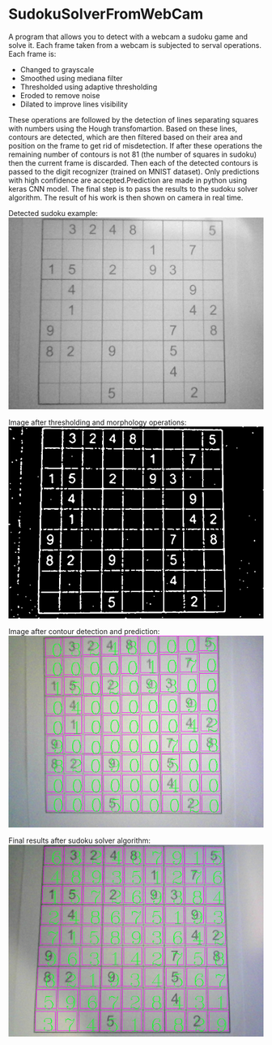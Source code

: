 # SudokuSolverFromWebCam

A program that allows you to detect with a webcam a sudoku game and solve it. Each frame taken from a webcam is subjected to serval operations.   
Each frame is: 
- Changed to grayscale
- Smoothed using mediana filter
- Thresholded using adaptive thresholding
- Eroded to remove noise
- Dilated to improve lines visibility

These operations are followed by the detection of lines separating squares with numbers using the Hough transfomartion. Based on these lines, contours are detected, which are then filtered based on their area and position on the frame to get rid of misdetection. If after these operations the remaining number of contours is not 81 (the number of squares in sudoku) then the current frame is discarded. Then each of the detected contours is passed to the digit recognizer (trained on MNIST dataset). Only predictions with high confidence are accepted.Prediction are made in python using keras CNN model. The final step is to pass the results to the sudoku solver algorithm. The result of his work is then shown on camera in real time. 

Detected sudoku example:   
![Oryginal](https://github.com/SlawoStr/SudokuSolverFromWebCam/blob/master/Results/Gray.png)

Image after thresholding and morphology operations:    
![Oryginal](https://github.com/SlawoStr/SudokuSolverFromWebCam/blob/master/Results/Open.png)

Image after contour detection and prediction:    
![Oryginal](https://github.com/SlawoStr/SudokuSolverFromWebCam/blob/master/Results/PredictionResultFinal.png)

Final results after sudoku solver algorithm:    
![Oryginal](https://github.com/SlawoStr/SudokuSolverFromWebCam/blob/master/Results/SolverResultFinal.png)


